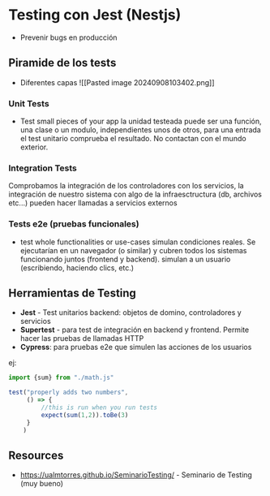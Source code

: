 # Testing con Jest (Nestjs)

+ Prevenir bugs en producción

## Piramide de los tests
+ Diferentes capas
![[Pasted image 20240908103402.png]]
### Unit Tests
+ Test small pieces of your app
la unidad testeada puede ser una función, una clase o un modulo, independientes unos de otros, para una entrada el test unitario comprueba el resultado. No contactan con el mundo exterior.

### Integration Tests
Comprobamos la integración de los controladores con los servicios, la integración de nuestro sistema con algo de la infraesctructura (db, archivos etc...) pueden hacer llamadas a servicios externos
### Tests e2e (pruebas funcionales)
+ test whole functionalities or use-cases
simulan condiciones reales. Se ejecutarían en un navegador (o similar) y cubren todos los sistemas funcionando juntos (frontend y backend). simulan a un usuario (escribiendo, haciendo clics, etc.)

## Herramientas de Testing
+ **Jest** - Test unitarios backend: objetos de domino, controladores y servicios
+ **Supertest** - para test de integración en backend y frontend. Permite hacer las pruebas de llamadas HTTP
+ **Cypress**: para pruebas e2e que simulen las acciones de los usuarios

ej:
```js
import {sum} from "./math.js"

test("properly adds two numbers",
	 () => {
		 //this is run when you run tests
		 expect(sum(1,2)).toBe(3)
	 }
	)
```


## Resources
+ https://ualmtorres.github.io/SeminarioTesting/ - Seminario de Testing (muy bueno)